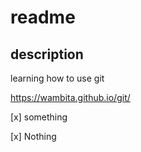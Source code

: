 # readme
## description
learning how to use git

https://wambita.github.io/git/

[x] something

[x] Nothing